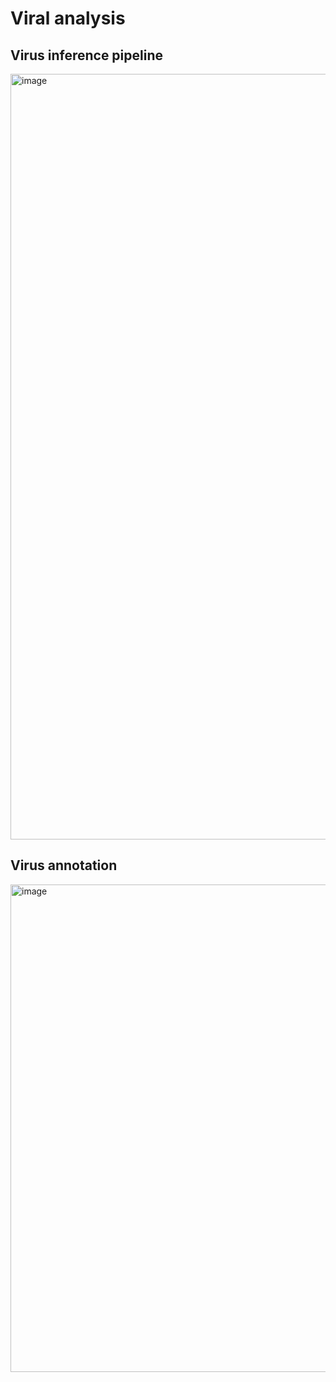 # Viral analysis

## Virus inference pipeline
<img width="1225" alt="image" src="https://github.com/user-attachments/assets/4e2ee044-f91d-4c2a-bbba-43e9f76e76f9">


## Virus annotation
<img width="780" alt="image" src="https://github.com/user-attachments/assets/47cae7c4-8286-4a64-8a9e-4aecd0c964f4">


